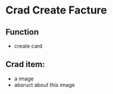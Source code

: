 # Crad Create Facture


## Function

* create card

## Crad item:
 * a image
 * absruct about this image